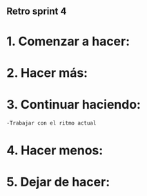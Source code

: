 ## Retro sprint 4
# 1. Comenzar a hacer:
# 2. Hacer más:
# 3. Continuar haciendo:
    -Trabajar con el ritmo actual
# 4. Hacer menos:
# 5. Dejar de hacer: